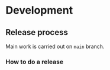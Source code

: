 # Development

## Release process

Main work is carried out on `main` branch.





### How to do a release


